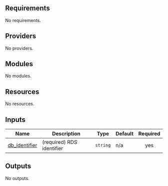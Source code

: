 <!-- BEGIN_TF_DOCS -->
## Requirements

No requirements.

## Providers

No providers.

## Modules

No modules.

## Resources

No resources.

## Inputs

| Name | Description | Type | Default | Required |
|------|-------------|------|---------|:--------:|
| <a name="input_db_identifier"></a> [db\_identifier](#input\_db\_identifier) | (required) RDS identifier | `string` | n/a | yes |

## Outputs

No outputs.
<!-- END_TF_DOCS -->